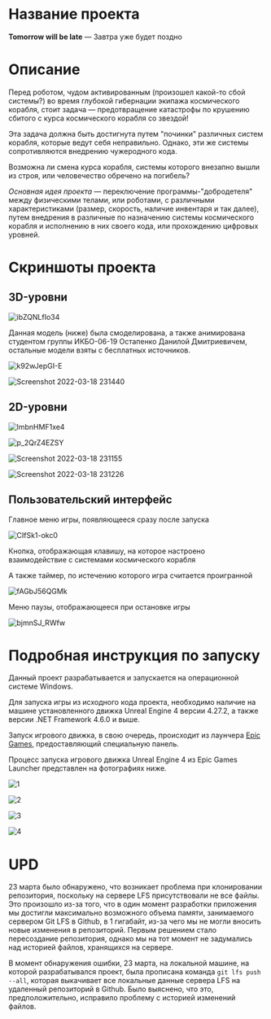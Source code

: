 # Название проекта

**Tomorrow will be late** — Завтра уже будет поздно

# Описание

Перед роботом, чудом активированным (произошел какой-то сбой системы?) во время глубокой гибернации экипажа космического корабля, стоит задача — предотвращение катастрофы по крушению сбитого с курса космического корабля со звездой!

Эта задача должна быть достигнута путем "починки" различных систем корабля, которые ведут себя неправильно. Однако, эти же системы сопротивляются внедрению чужеродного кода.

Возможна ли смена курса корабля, системы которого внезапно вышли из строя, или человечество обречено на погибель?

*Основная идея проекта* — переключение программы-"добродетеля" между физическими телами, или роботами, с различными характеристиками (размер, скорость, наличие инвентаря и так далее), путем внедрения в различные по назначению системы космического корабля и исполнению в них своего кода, или прохождению цифровых уровней.

# Скриншоты проекта

## 3D-уровни

![ibZQNLfIo34](https://user-images.githubusercontent.com/56772528/159076072-20a1d126-9248-42d6-b724-9f21ce48b09f.jpg)

Данная модель (ниже) была смоделирована, а также анимирована студентом группы ИКБО-06-19 Остапенко Данилой Дмитриевичем, остальные модели взяты с бесплатных источников.

![k92wJepGI-E](https://user-images.githubusercontent.com/56772528/159076387-f0014306-805c-466e-a290-595522b01f13.jpg)

![Screenshot 2022-03-18 231440](https://user-images.githubusercontent.com/56772528/159077117-54a0588f-38a0-4068-b456-598927013427.png)

## 2D-уровни

![ImbnHMF1xe4](https://user-images.githubusercontent.com/56772528/159076577-a3a8095a-ab7c-438f-b557-219348a3911c.jpg)

![p_2QrZ4EZSY](https://user-images.githubusercontent.com/56772528/159076606-ff99403d-f892-4f27-80ef-1dc9bd71f94a.jpg)

![Screenshot 2022-03-18 231155](https://user-images.githubusercontent.com/56772528/159076854-f2201a93-6d80-4a57-8896-1327d794d657.png)

![Screenshot 2022-03-18 231226](https://user-images.githubusercontent.com/56772528/159076872-8589d674-7300-4185-82b8-c3665d347832.png)

## Пользовательский интерфейс

Главное меню игры, появляющееся сразу после запуска

![CIfSk1-okc0](https://user-images.githubusercontent.com/56772528/159076190-9b35e496-da99-41e0-b6a4-009cf8d8fbff.jpg)

Кнопка, отображающая клавишу, на которое настроено взаимодействие с системами космического корабля

А также таймер, по истечению которого игра считается проигранной

![fAGbJ56QGMk](https://user-images.githubusercontent.com/56772528/159076333-f7315757-3acc-4897-90bf-acb49b6aa2b9.jpg)

Меню паузы, отображающееся при остановке игры

![bjmnSJ_RWfw](https://user-images.githubusercontent.com/56772528/159076548-2c2ae1b0-19a7-45a0-89a7-39d1c85d19c2.jpg)

# Подробная инструкция по запуску

Данный проект разрабатывается и запускается на операционной системе Windows.

Для запуска игры из исходного кода проекта, необходимо наличие на машине установленного движка Unreal Engine 4 версии 4.27.2, а также версии .NET Framework 4.6.0 и выше.

Запуск игрового движка, в свою очередь, происходит из лаунчера [Epic Games](https://store.epicgames.com/ru/download), предоставляющий специальную панель.

Процесс запуска игрового движка Unreal Engine 4 из Epic Games Launcher представлен на фотографиях ниже.

![1](https://user-images.githubusercontent.com/56772528/159077989-d502a415-c228-4138-9778-d78c1c9e6e8e.jpg)

![2](https://user-images.githubusercontent.com/56772528/159078011-48d2a11b-f6d3-4fb8-8326-80374d7b2507.jpg)

![3](https://user-images.githubusercontent.com/56772528/159078027-8a90f4df-5eb8-42a9-b2dc-1db740d54699.jpg)

![4](https://user-images.githubusercontent.com/56772528/159078039-05e4a0f0-6c26-4a89-97ef-19ed966a10e8.jpg)

# UPD

23 марта было обнаружено, что возникает проблема при клонировании репозитория, поскольку на сервере LFS присутствовали не все файлы.
Это произошло из-за того, что в один момент разработки приложения мы достигли максимально возможного объема памяти, занимаемого сервером Git LFS в Github, в 1 гигабайт, из-за чего мы не могли вносить новые изменения в репозиторий. Первым решением стало пересоздание репозитория, однако мы на тот момент не задумались над историей файлов, хранящихся на сервере.

В момент обнаружения ошибки, 23 марта, на локальной машине, на которой разрабатывался проект, была прописана команда `git lfs push --all`, которая выкачивает все локальные данные сервера LFS на удаленный репозиторий в Github.
Было выяснено, что это, предположительно, исправило проблему с историей изменений файлов.
